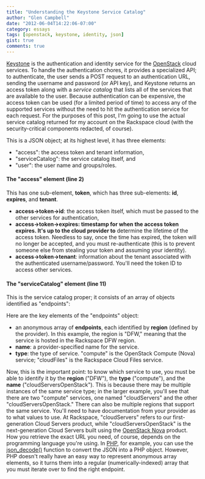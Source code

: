 ```yaml
---
title: "Understanding the Keystone Service Catalog"
author: "Glen Campbell"
date: "2012-06-04T14:22:06-07:00"
category: essays
tags: [openstack, keystone, identity, json]
gist: true
comments: true
---
```

[Keystone](http://keystone.openstack.org) is the authentication and identity service for the [OpenStack](http://www.openstack.org) cloud services. To handle the authentication chores, it provides a specialized API; to authenticate, the user sends a POST request to an authentication URL, sending the username and password (or API key), and Keystone returns an access token along with a _service catalog_ that lists all of the services that are available to the user. Because authentication can be expensive, the access token can be used (for a limited period of time) to access any of the supported services without the need to hit the authentication service for each request. For the purposes of this post, I'm going to use the actual service catalog returned for my account on the Rackspace cloud (with the security-critical components redacted, of course).

<script src="https://gist.github.com/gecampbell/7661550.js"></script>

This is a JSON object; at its highest level, it has three elements:

  * "access": the access token and tenant information,
  * "serviceCatalog": the service catalog itself, and
  * "user": the user name and groups/roles.

#### The "access" element (line 2)

This has one sub-element, **token**, which has three sub-elements: **id**, **expires**, and **tenant**.

  * **access->token->id**: the access token itself, which must be passed to the other services for authentication,
  * **access->token->expires: timestamp for when the access token expires. It's up to the cloud provider to** determine the lifetime of the access token. Needless to say, once the time has expired, the token will no longer be accepted, and you must re-authenticate (this is to prevent someone else from stealing your token and assuming your identity).
  * **access->token->tenant**: information about the tenant associated with the authenticated username/password.
You'll need the token ID to access other services.

#### The "serviceCatalog" element (line 11)

This is the service catalog proper; it consists of an array of objects identified as "endpoints":

<script src="https://gist.github.com/gecampbell/7661564.js"></script>

Here are the key elements of the "endpoints" object:

  * an anonymous array of **endpoints**, each identified by **region** (defined by the provider). In this example, the region is "DFW," meaning that the service is hosted in the Rackspace DFW region.
  * **name**: a provider-specified name for the service.
  * **type**: the type of service. "compute" is the OpenStack Compute (Nova) service; "cloudFiles" is the Rackspace Cloud Files service.

Now, this is the important point: to know which service to use, you must be able to identify it by the **region** ("DFW"), the **type** ("compute"), and the **name** ("cloudServersOpenStack"). This is because there may be multiple instances of the same service type; in the larger example, you'll see that there are two "compute" services, one named "cloudServers" and the other "cloudServersOpenStack." There can also be multiple regions that support the same service. You'll need to have documentation from your provider as to what values to use. At Rackspace, "cloudServers" refers to our first-generation Cloud Servers product, while "cloudServersOpenStack" is the next-generation Cloud Servers built using the [OpenStack Nova](http://nova.openstack.org) product. How you retrieve the exact URL you need, of course, depends on the programming language you're using. In [PHP](http://www.php.net), for example, you can use the [json_decode()](http://www.php.net/json_decode) function to convert the JSON into a PHP object. However, PHP doesn't really have an easy way to represent anonymous array elements, so it turns them into a regular (numerically-indexed) array that you must iterate over to find the right endpoint.
